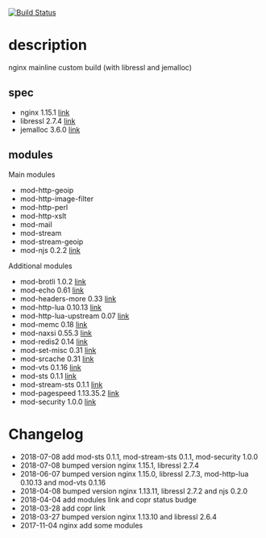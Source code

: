 [![Build Status](https://copr.fedorainfracloud.org/coprs/ryoh/nginx-mainline/package/nginx-mainline/status_image/last_build.png)](https://copr.fedorainfracloud.org/coprs/ryoh/nginx-mainline)

# description

nginx mainline custom build (with libressl and jemalloc)

## spec

- nginx 1.15.1 [link](https://nginx.org/en/)
- libressl 2.7.4 [link](https://www.libressl.org/)
- jemalloc 3.6.0 [link](https://github.com/jemalloc/jemalloc)

## modules

Main modules

- mod-http-geoip
- mod-http-image-filter
- mod-http-perl
- mod-http-xslt
- mod-mail
- mod-stream
- mod-stream-geoip
- mod-njs 0.2.2 [link](https://hg.nginx.org/njs)

Additional modules

- mod-brotli 1.0.2 [link](https://github.com/eustas/ngx_brotli)
- mod-echo 0.61 [link](https://github.com/openresty/echo-nginx-module)
- mod-headers-more 0.33 [link](https://github.com/openresty/headers-more-nginx-module)
- mod-http-lua 0.10.13 [link](https://github.com/openresty/lua-nginx-module)
- mod-http-lua-upstream 0.07 [link](https://github.com/openresty/lua-upstream-nginx-module)
- mod-memc 0.18 [link](https://github.com/openresty/memc-nginx-module)
- mod-naxsi 0.55.3 [link](https://github.com/nbs-system/naxsi)
- mod-redis2 0.14 [link](https://github.com/openresty/redis2-nginx-module)
- mod-set-misc 0.31 [link](https://github.com/openresty/set-misc-nginx-module)
- mod-srcache 0.31 [link](https://github.com/openresty/srcache-nginx-module)
- mod-vts 0.1.16 [link](https://github.com/vozlt/nginx-module-vts)
- mod-sts 0.1.1 [link](https://github.com/vozlt/nginx-module-sts)
- mod-stream-sts 0.1.1 [link](https://github.com/vozlt/nginx-module-stream-sts)
- mod-pagespeed 1.13.35.2 [link](https://developers.google.com/speed/pagespeed/module/)
- mod-security 1.0.0 [link](https://github.com/SpiderLabs/ModSecurity-nginx)


# Changelog
- 2018-07-08 add mod-sts 0.1.1, mod-stream-sts 0.1.1, mod-security 1.0.0
- 2018-07-08 bumped version nginx 1.15.1, libressl 2.7.4
- 2018-06-07 bumped version nginx 1.15.0, libressl 2.7.3, mod-http-lua 0.10.13 and mod-vts 0.1.16
- 2018-04-08 bumped version nginx 1.13.11, libressl 2.7.2 and njs 0.2.0
- 2018-04-04 add modules link and copr status budge
- 2018-03-28 add copr link
- 2018-03-27 bumped version nginx 1.13.10 and libressl 2.6.4
- 2017-11-04 nginx add some modules

